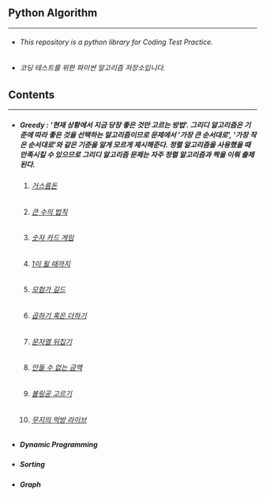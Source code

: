 ## Python Algorithm

---

- ###### This repository is a python library for Coding Test Practice.

- ###### 코딩 테스트를 위한 파이썬 알고리즘 저장소입니다.



## Contents

----

- ##### Greedy : '현재 상황에서 지금 당장 좋은 것만 고르는 방법'. 그리디 알고리즘은 기준에 따라 좋은 것을 선택하는 알고리즘이므로 문제에서 '가장 큰 순서대로', '가장 작은 순서대로'와 같은 기준을 알게 모르게 제시해준다. 정렬 알고리즘을 사용했을 때 만족시킬 수 있으므로 그리디 알고리즘 문제는 자주 정렬 알고리즘과 짝을 이뤄 출제된다.

  1. ###### [거스름돈](https://github.com/dongkyu92)

  2. ###### [큰 수의 법칙](https://github.com/dongkyu92)

  3. ###### [숫자 카드 게임](https://github.com/dongkyu92)

  4. ###### [1이 될 때까지](https://github.com/dongkyu92)

  5. ###### [모험가 길드](https://github.com/dongkyu92)

  6. ###### [곱하기 혹은 더하기](https://github.com/dongkyu92)

  7. ###### [문자열 뒤집기](https://github.com/dongkyu92)

  8. ###### [만들 수 없는 금액](https://github.com/dongkyu92)

  9. ###### [볼링공 고르기](https://github.com/dongkyu92)

  10. ###### [무지의 먹방 라이브](https://github.com/dongkyu92)

- ##### Dynamic Programming

- ##### Sorting

- ##### Graph